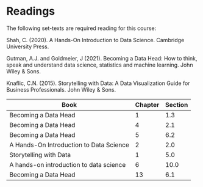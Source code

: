 # Readings

The following set-texts are required reading for this course:

Shah, C. (2020). A Hands-On Introduction to Data Science. Cambridge University
Press.

Gutman, A.J. and Goldmeier, J (2021). Becoming a Data Head: How to think, speak
and understand data science, statistics and machine learning. John Wiley & Sons.

Knaflic, C.N. (2015). Storytelling with Data: A Data Visualization Guide for
Business Professionals. John Wiley & Sons.

<!--TODO: get chapter list for each -->

| Book                                    | Chapter | Section |
| --------------------------------------- | ------- | ------- |
| Becoming a Data Head                    | 1       | 1.3     |
| Becoming a Data Head                    | 4       | 2.1     |
| Becoming a Data Head                    | 5       | 6.2     |
| A Hands-On Introduction to Data Science | 2       | 2.0     |
| Storytelling with Data                  | 1       | 5.0     |
| A hands-on introduction to data science | 6       | 10.0    |
| Becoming a Data Head                    | 13      | 6.1     |
